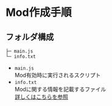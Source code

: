 # Mod作成手順

## フォルダ構成
```
├─ main.js
└─ info.txt
```

- `main.js`  
Mod有効時に実行されるスクリプト
- `info.txt`  
Modに関する情報を記載するファイル  
  [詳しくはこちらを参照](./info.txt.md)  